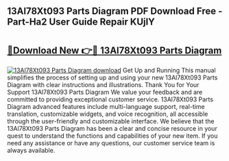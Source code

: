 ## 13Al78Xt093 Parts Diagram PDF Download Free - Part-Ha2 User Guide Repair KUjIY

# <h2><a href="http://dfk27nz.blite.top/?on=13Al78Xt093+Parts+Diagram">🔗Download New 👉🔴 13Al78Xt093 Parts Diagram</a></h2>

[![13Al78Xt093 Parts Diagram download](https://i.imgur.com/lujVjoI.png)](http://dfk27nz.blite.top/?on=13Al78Xt093+Parts+Diagram)
Get Up and Running This manual simplifies the process of setting up and using your new 13Al78Xt093 Parts Diagram with clear instructions and illustrations. Thank You for Your Support 13Al78Xt093 Parts Diagram We value your feedback and are committed to providing exceptional customer service. 13Al78Xt093 Parts Diagram advanced features include multi-language support, real-time translation, customizable widgets, and voice recognition, all accessible through the user-friendly and customizable interface. We believe that the 13Al78Xt093 Parts Diagram has been a clear and concise resource in your quest to understand the functions and capabilities of your new item. If you need any assistance or have any questions, our customer service team is always available.
